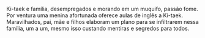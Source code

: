 Ki-taek e família, desempregados e morando em um muquifo, passão fome. Por ventura uma menina afortunada oferece aulas de inglês a Ki-taek. Maravilhados, pai, mãe e filhos elaboram um plano para se infiltrarem nessa família, um a um, mesmo isso custando mentiras e segredos para todos.
